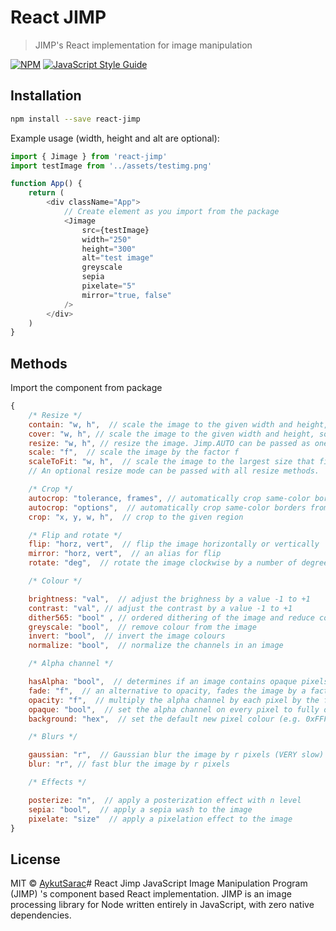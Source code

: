 # React JIMP
> JIMP&#x27;s React implementation for image manipulation

[![NPM](https://img.shields.io/npm/v/react-jimp.svg)](https://www.npmjs.com/package/react-jimp) [![JavaScript Style Guide](https://img.shields.io/badge/code_style-standard-brightgreen.svg)](https://standardjs.com)

## Installation
```bash
npm install --save react-jimp
```

Example usage (width, height and alt are optional):
```js
import { Jimage } from 'react-jimp'
import testImage from '../assets/testimg.png'

function App() {
	return (
		<div className="App">
			// Create element as you import from the package
			<Jimage 
				src={testImage}
				width="250"
				height="300"
				alt="test image"
				greyscale
				sepia
				pixelate="5"
				mirror="true, false"
			/>
		</div>
	)
}
```

## Methods
Import the component from package

```js
{
	/* Resize */
	contain: "w, h",  // scale the image to the given width and height, some parts of the image may be letter boxed
	cover: "w, h", // scale the image to the given width and height, some parts of the image may be clipped
	resize: "w, h", // resize the image. Jimp.AUTO can be passed as one of the values.
	scale: "f",  // scale the image by the factor f
	scaleToFit: "w, h",  // scale the image to the largest size that fits inside the given width and height
	// An optional resize mode can be passed with all resize methods.

	/* Crop */
	autocrop: "tolerance, frames", // automatically crop same-color borders from image (if any), frames must be a Boolean
	autocrop: "options",  // automatically crop same-color borders from image (if any), options may contain tolerance, cropOnlyFrames, cropSymmetric, leaveBorder
	crop: "x, y, w, h",  // crop to the given region

	/* Flip and rotate */
	flip: "horz, vert",  // flip the image horizontally or vertically
	mirror: "horz, vert",  // an alias for flip
	rotate: "deg",  // rotate the image clockwise by a number of degrees. Optionally, a resize mode can be passed. If `false` is passed as the second parameter, the image width and height will not be resized.

	/* Colour */

	brightness: "val",  // adjust the brighness by a value -1 to +1
	contrast: "val", // adjust the contrast by a value -1 to +1
	dither565: "bool" , // ordered dithering of the image and reduce color space to 16-bits (RGB565)
	greyscale: "bool",  // remove colour from the image
	invert: "bool",  // invert the image colours
	normalize: "bool",  // normalize the channels in an image

	/* Alpha channel */

	hasAlpha: "bool",  // determines if an image contains opaque pixels
	fade: "f",  // an alternative to opacity, fades the image by a factor 0 - 1. 0 will haven no effect. 1 will turn the image
	opacity: "f",  // multiply the alpha channel by each pixel by the factor f, 0 - 1
	opaque: "bool",  // set the alpha channel on every pixel to fully opaque
	background: "hex",  // set the default new pixel colour (e.g. 0xFFFFFFFF or 0x00000000) for by some operations (e.g. image.contain and

	/* Blurs */

	gaussian: "r",  // Gaussian blur the image by r pixels (VERY slow)
	blur: "r", // fast blur the image by r pixels

	/* Effects */

	posterize: "n",  // apply a posterization effect with n level
	sepia: "bool",  // apply a sepia wash to the image
	pixelate: "size"  // apply a pixelation effect to the image
}
```

## License

MIT © [AykutSarac](https://github.com/AykutSarac)# React Jimp
JavaScript Image Manipulation Program (JIMP) 's component based React implementation. JIMP is an image processing library for Node written entirely in JavaScript, with zero native dependencies.